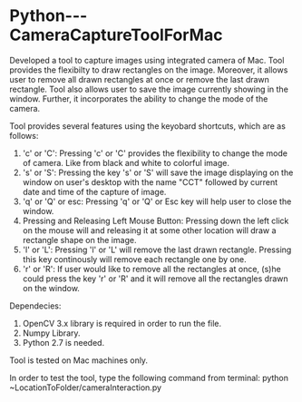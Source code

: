 # Python---CameraCaptureToolForMac

Developed a tool to capture images using integrated camera of Mac. Tool provides the flexibilty to draw rectangles on the image. Moreover, it allows user to remove all drawn rectangles at once or remove the last drawn rectangle. Tool also allows user to save the image currently showing in the window. Further, it incorporates the ability to change the mode of the camera.

Tool provides several features using the keyobard shortcuts, which are as follows:

1. 'c' or 'C': Pressing 'c' or 'C' provides the flexibility to change the mode of camera. Like from black and white to colorful image.
2. 's' or 'S': Pressing the key 's' or 'S' will save the image displaying on the window on user's desktop with the name "CCT" followed by current date and time of the capture of image.
3. 'q' or 'Q' or esc: Pressing 'q' or 'Q' or Esc key will help user to close the window.
4.  Pressing and Releasing Left Mouse Button: Pressing down the left click on the mouse will and releasing it at some other location will draw a rectangle shape on the image.
5. 'l' or 'L': Pressing 'l' or 'L' will remove the last drawn rectangle. Pressing this key continously will remove each rectangle one by one.
6. 'r' or 'R': If user would like to remove all the rectangles at once, (s)he could press the key 'r' or 'R' and it will remove all the rectangles drawn on the window.

Dependecies:

1. OpenCV 3.x library is required in order to run the file.
2. Numpy Library.
3. Python 2.7 is needed.

Tool is tested on Mac machines only.

In order to test the tool, type the following command from terminal:
python ~LocationToFolder/cameraInteraction.py